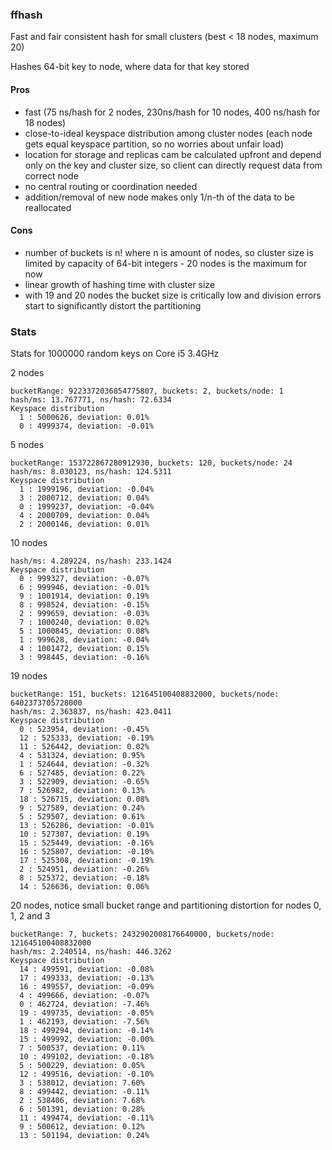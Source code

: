 ### ffhash

Fast and fair consistent hash for small clusters (best < 18 nodes, maximum 20)

Hashes 64-bit key to node, where data for that key stored

#### Pros

* fast (75 ns/hash for 2 nodes, 230ns/hash for 10 nodes, 400 ns/hash for 18 nodes)
* close-to-ideal keyspace distribution among cluster nodes (each node gets equal keyspace partition, so no worries about unfair load)
* location for storage and replicas cam be calculated upfront and depend only on the key and cluster size, so client can directly request data from correct node
* no central routing or coordination needed
* addition/removal of new node makes only 1/n-th of the data to be reallocated

#### Cons
* number of buckets is n! where n is amount of nodes, so cluster size is limited by capacity of 64-bit integers - 20 nodes is the maximum for now
* linear growth of hashing time with cluster size
* with 19 and 20 nodes the bucket size is critically low and division errors start to significantly distort the partitioning

### Stats

Stats for 1000000 random keys on Core i5 3.4GHz 

2 nodes

    bucketRange: 9223372036854775807, buckets: 2, buckets/node: 1
    hash/ms: 13.767771, ns/hash: 72.6334
    Keyspace distribution
      1 : 5000626, deviation: 0.01%
      0 : 4999374, deviation: -0.01%


5 nodes

    bucketRange: 153722867280912930, buckets: 120, buckets/node: 24
    hash/ms: 8.030123, ns/hash: 124.5311
    Keyspace distribution
      1 : 1999196, deviation: -0.04%
      3 : 2000712, deviation: 0.04%
      0 : 1999237, deviation: -0.04%
      4 : 2000709, deviation: 0.04%
      2 : 2000146, deviation: 0.01%


10 nodes

    hash/ms: 4.289224, ns/hash: 233.1424
    Keyspace distribution
      0 : 999327, deviation: -0.07%
      6 : 999946, deviation: -0.01%
      9 : 1001914, deviation: 0.19%
      8 : 998524, deviation: -0.15%
      2 : 999659, deviation: -0.03%
      7 : 1000240, deviation: 0.02%
      5 : 1000845, deviation: 0.08%
      1 : 999628, deviation: -0.04%
      4 : 1001472, deviation: 0.15%
      3 : 998445, deviation: -0.16%

19 nodes

    bucketRange: 151, buckets: 121645100408832000, buckets/node: 6402373705728000
    hash/ms: 2.363837, ns/hash: 423.0411
    Keyspace distribution
      0 : 523954, deviation: -0.45%
      12 : 525333, deviation: -0.19%
      11 : 526442, deviation: 0.02%
      4 : 531324, deviation: 0.95%
      1 : 524644, deviation: -0.32%
      6 : 527485, deviation: 0.22%
      3 : 522909, deviation: -0.65%
      7 : 526982, deviation: 0.13%
      18 : 526715, deviation: 0.08%
      9 : 527589, deviation: 0.24%
      5 : 529507, deviation: 0.61%
      13 : 526286, deviation: -0.01%
      10 : 527307, deviation: 0.19%
      15 : 525449, deviation: -0.16%
      16 : 525807, deviation: -0.10%
      17 : 525308, deviation: -0.19%
      2 : 524951, deviation: -0.26%
      8 : 525372, deviation: -0.18%
      14 : 526636, deviation: 0.06%

20 nodes, notice small bucket range and partitioning distortion for nodes 0, 1, 2 and 3

    bucketRange: 7, buckets: 2432902008176640000, buckets/node: 121645100408832000
    hash/ms: 2.240514, ns/hash: 446.3262
    Keyspace distribution
      14 : 499591, deviation: -0.08%
      17 : 499333, deviation: -0.13%
      16 : 499557, deviation: -0.09%
      4 : 499666, deviation: -0.07%
      0 : 462724, deviation: -7.46%
      19 : 499735, deviation: -0.05%
      1 : 462193, deviation: -7.56%
      18 : 499294, deviation: -0.14%
      15 : 499992, deviation: -0.00%
      7 : 500537, deviation: 0.11%
      10 : 499102, deviation: -0.18%
      5 : 500229, deviation: 0.05%
      12 : 499516, deviation: -0.10%
      3 : 538012, deviation: 7.60%
      8 : 499442, deviation: -0.11%
      2 : 538406, deviation: 7.68%
      6 : 501391, deviation: 0.28%
      11 : 499474, deviation: -0.11%
      9 : 500612, deviation: 0.12%
      13 : 501194, deviation: 0.24%

